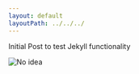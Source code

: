 ```yaml
---
layout: default
layoutPath: ../../../
---
```


Initial Post to test Jekyll functionality

<img src="https://media.giphy.com/media/Dh5q0sShxgp13DwrvG/giphy.gif" alt="No idea" class="img-fluid">
